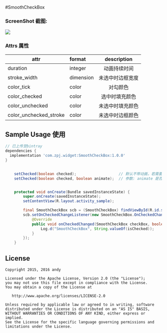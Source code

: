 #SmoothCheckBox

### ScreenShot 截图:

![](https://github.com/andyxialm/SmoothCheckBox/blob/master/art/smoothcb.gif?raw=true)

### Attrs 属性
|attr|format|description|
|---|:---|:---:|
|duration|integer|动画持续时间|
|stroke_width|dimension|未选中时边框宽度|
|color_tick|color|对勾颜色|
|color_checked|color|选中时填充颜色|
|color_unchecked|color|未选中时填充颜色|
|color_unchecked_stroke|color|未选中时边框颜色|


## Sample Usage 使用


```gradle
// 已上传至bintray
dependencies {
  implementation 'com.zpj.widget:SmoothCheckBox:1.0.0'
}
```


```java
 
    setChecked(boolean checked);                   // 默认不带动画，若需要动画 调用重载方法
    setChecked(boolean checked, boolean animate);  // 参数: animate 是否显示动画
```


```java

    protected void onCreate(Bundle savedInstanceState) {
        super.onCreate(savedInstanceState);
        setContentView(R.layout.activity_sample);

        final SmoothCheckBox scb = (SmoothCheckBox) findViewById(R.id.scb);
        scb.setOnCheckedChangeListener(new SmoothCheckBox.OnCheckedChangeListener() {
            @Override
            public void onCheckedChanged(SmoothCheckBox checkBox, boolean isChecked) {
                Log.d("SmoothCheckBox", String.valueOf(isChecked));
            }
        });
    }    
```

## License

    Copyright 2015, 2016 andy

    Licensed under the Apache License, Version 2.0 (the "License");
    you may not use this file except in compliance with the License.
    You may obtain a copy of the License at

       http://www.apache.org/licenses/LICENSE-2.0

    Unless required by applicable law or agreed to in writing, software
    distributed under the License is distributed on an "AS IS" BASIS,
    WITHOUT WARRANTIES OR CONDITIONS OF ANY KIND, either express or implied.
    See the License for the specific language governing permissions and
    limitations under the License.